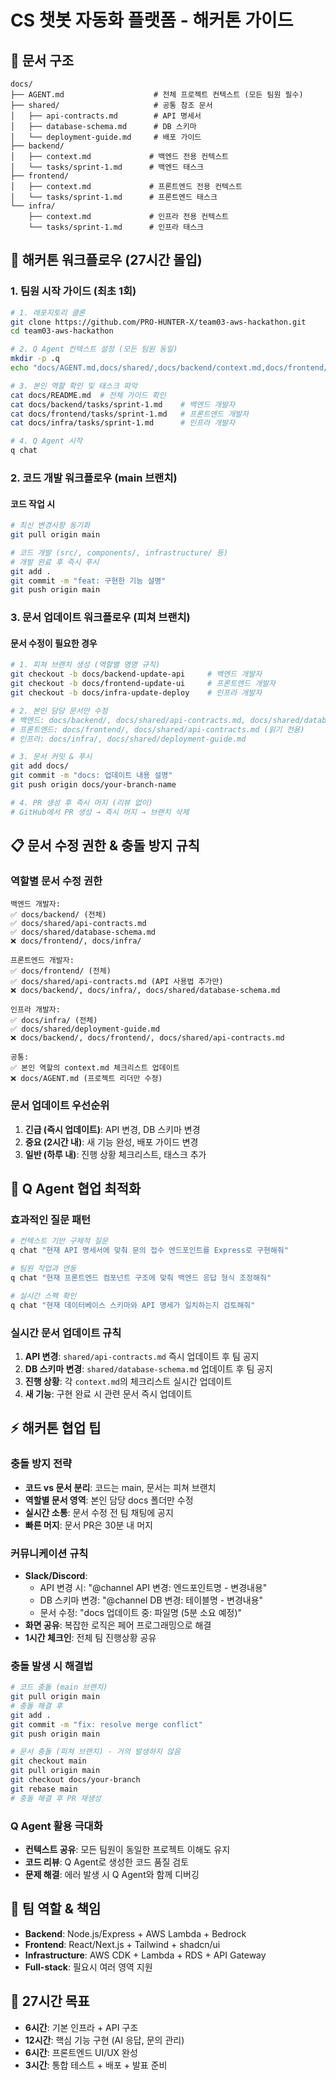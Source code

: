 # CS 챗봇 자동화 플랫폼 - 해커톤 가이드

## 📁 문서 구조

```
docs/
├── AGENT.md                    # 전체 프로젝트 컨텍스트 (모든 팀원 필수)
├── shared/                     # 공통 참조 문서
│   ├── api-contracts.md        # API 명세서
│   ├── database-schema.md      # DB 스키마
│   └── deployment-guide.md     # 배포 가이드
├── backend/
│   ├── context.md             # 백엔드 전용 컨텍스트
│   └── tasks/sprint-1.md      # 백엔드 태스크
├── frontend/
│   ├── context.md             # 프론트엔드 전용 컨텍스트
│   └── tasks/sprint-1.md      # 프론트엔드 태스크
└── infra/
    ├── context.md             # 인프라 전용 컨텍스트
    └── tasks/sprint-1.md      # 인프라 태스크
```

## 🚀 해커톤 워크플로우 (27시간 몰입)

### 1. 팀원 시작 가이드 (최초 1회)
```bash
# 1. 레포지토리 클론
git clone https://github.com/PRO-HUNTER-X/team03-aws-hackathon.git
cd team03-aws-hackathon

# 2. Q Agent 컨텍스트 설정 (모든 팀원 동일)
mkdir -p .q
echo "docs/AGENT.md,docs/shared/,docs/backend/context.md,docs/frontend/context.md,docs/infra/context.md" > .q/context

# 3. 본인 역할 확인 및 태스크 파악
cat docs/README.md  # 전체 가이드 확인
cat docs/backend/tasks/sprint-1.md    # 백엔드 개발자
cat docs/frontend/tasks/sprint-1.md   # 프론트엔드 개발자  
cat docs/infra/tasks/sprint-1.md      # 인프라 개발자

# 4. Q Agent 시작
q chat
```

### 2. 코드 개발 워크플로우 (main 브랜치)

#### 코드 작업 시
```bash
# 최신 변경사항 동기화
git pull origin main

# 코드 개발 (src/, components/, infrastructure/ 등)
# 개발 완료 후 즉시 푸시
git add .
git commit -m "feat: 구현한 기능 설명"
git push origin main
```

### 3. 문서 업데이트 워크플로우 (피쳐 브랜치)

#### 문서 수정이 필요한 경우
```bash
# 1. 피쳐 브랜치 생성 (역할별 명명 규칙)
git checkout -b docs/backend-update-api     # 백엔드 개발자
git checkout -b docs/frontend-update-ui     # 프론트엔드 개발자
git checkout -b docs/infra-update-deploy    # 인프라 개발자

# 2. 본인 담당 문서만 수정
# 백엔드: docs/backend/, docs/shared/api-contracts.md, docs/shared/database-schema.md
# 프론트엔드: docs/frontend/, docs/shared/api-contracts.md (읽기 전용)
# 인프라: docs/infra/, docs/shared/deployment-guide.md

# 3. 문서 커밋 & 푸시
git add docs/
git commit -m "docs: 업데이트 내용 설명"
git push origin docs/your-branch-name

# 4. PR 생성 후 즉시 머지 (리뷰 없이)
# GitHub에서 PR 생성 → 즉시 머지 → 브랜치 삭제
```

## 📋 문서 수정 권한 & 충돌 방지 규칙

### 역할별 문서 수정 권한
```
백엔드 개발자:
✅ docs/backend/ (전체)
✅ docs/shared/api-contracts.md
✅ docs/shared/database-schema.md
❌ docs/frontend/, docs/infra/

프론트엔드 개발자:
✅ docs/frontend/ (전체)  
✅ docs/shared/api-contracts.md (API 사용법 추가만)
❌ docs/backend/, docs/infra/, docs/shared/database-schema.md

인프라 개발자:
✅ docs/infra/ (전체)
✅ docs/shared/deployment-guide.md
❌ docs/backend/, docs/frontend/, docs/shared/api-contracts.md

공통:
✅ 본인 역할의 context.md 체크리스트 업데이트
❌ docs/AGENT.md (프로젝트 리더만 수정)
```

### 문서 업데이트 우선순위
1. **긴급 (즉시 업데이트)**: API 변경, DB 스키마 변경
2. **중요 (2시간 내)**: 새 기능 완성, 배포 가이드 변경  
3. **일반 (하루 내)**: 진행 상황 체크리스트, 태스크 추가

## 🤖 Q Agent 협업 최적화

### 효과적인 질문 패턴
```bash
# 컨텍스트 기반 구체적 질문
q chat "현재 API 명세서에 맞춰 문의 접수 엔드포인트를 Express로 구현해줘"

# 팀원 작업과 연동
q chat "현재 프론트엔드 컴포넌트 구조에 맞춰 백엔드 응답 형식 조정해줘"

# 실시간 스펙 확인
q chat "현재 데이터베이스 스키마와 API 명세가 일치하는지 검토해줘"
```

### 실시간 문서 업데이트 규칙
1. **API 변경**: `shared/api-contracts.md` 즉시 업데이트 후 팀 공지
2. **DB 스키마 변경**: `shared/database-schema.md` 업데이트 후 팀 공지  
3. **진행 상황**: 각 `context.md`의 체크리스트 실시간 업데이트
4. **새 기능**: 구현 완료 시 관련 문서 즉시 업데이트

## ⚡ 해커톤 협업 팁

### 충돌 방지 전략
- **코드 vs 문서 분리**: 코드는 main, 문서는 피쳐 브랜치
- **역할별 문서 영역**: 본인 담당 docs 폴더만 수정
- **실시간 소통**: 문서 수정 전 팀 채팅에 공지
- **빠른 머지**: 문서 PR은 30분 내 머지

### 커뮤니케이션 규칙
- **Slack/Discord**: 
  - API 변경 시: "@channel API 변경: 엔드포인트명 - 변경내용"
  - DB 스키마 변경: "@channel DB 변경: 테이블명 - 변경내용"  
  - 문서 수정: "docs 업데이트 중: 파일명 (5분 소요 예정)"
- **화면 공유**: 복잡한 로직은 페어 프로그래밍으로 해결
- **1시간 체크인**: 전체 팀 진행상황 공유

### 충돌 발생 시 해결법
```bash
# 코드 충돌 (main 브랜치)
git pull origin main
# 충돌 해결 후
git add .
git commit -m "fix: resolve merge conflict"
git push origin main

# 문서 충돌 (피쳐 브랜치) - 거의 발생하지 않음
git checkout main
git pull origin main  
git checkout docs/your-branch
git rebase main
# 충돌 해결 후 PR 재생성
```

### Q Agent 활용 극대화
- **컨텍스트 공유**: 모든 팀원이 동일한 프로젝트 이해도 유지
- **코드 리뷰**: Q Agent로 생성한 코드 품질 검토
- **문제 해결**: 에러 발생 시 Q Agent와 함께 디버깅

## 👥 팀 역할 & 책임

- **Backend**: Node.js/Express + AWS Lambda + Bedrock
- **Frontend**: React/Next.js + Tailwind + shadcn/ui  
- **Infrastructure**: AWS CDK + Lambda + RDS + API Gateway
- **Full-stack**: 필요시 여러 영역 지원

## 🎯 27시간 목표
- **6시간**: 기본 인프라 + API 구조
- **12시간**: 핵심 기능 구현 (AI 응답, 문의 관리)
- **6시간**: 프론트엔드 UI/UX 완성
- **3시간**: 통합 테스트 + 배포 + 발표 준비
